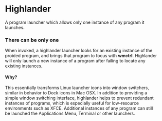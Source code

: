 # Highlander
A program launcher which allows only one instance of any program it launches.

### There can be only one
When invoked, a highlander launcher looks for an existing instance of the proided program, and brings that program to focus with **wmctrl**. Highlander will only launch a new instance of a program after failing to locate any existing instances.

#### Why?
This essentially transforms Linux launcher icons into window switchers, similar in behavior to Dock icons in Mac OSX. In addition to providing a simple window switching interface, highlander helps to prevent redundant instances of programs, which is especially useful for low-resource environments such as XFCE. Additional instances of any program can still be launched the Applications Menu, Terminal or other launchers. 
